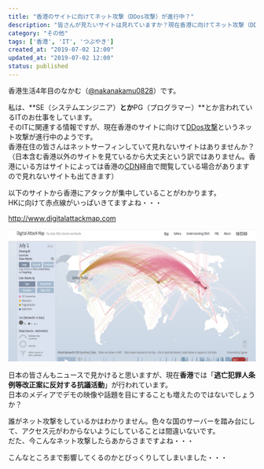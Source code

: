 ```yaml
---
title: "香港のサイトに向けてネット攻撃（DDos攻撃）が進行中？"
description: "皆さんが見たいサイトは見れていますか？現在香港に向けてネット攻撃（DDos攻撃）が進行中です。"
category: "その他"
tags: ['香港', 'IT', 'つぶやき']
created_at: "2019-07-02 12:00"
updated_at: "2019-07-02 12:00"
status: published
---
```


香港生活4年目のなかむ（[@nakanakamu0828](https://twitter.com/nakanakamu0828)）です。  

私は、**SE（システムエンジニア）**とか**PG（プログラマー）**とか言われているITのお仕事をしています。  
そのITに関連する情報ですが、現在香港のサイトに向けて[DDos攻撃](https://boxil.jp/mag/a2503/)というネット攻撃が進行中のようです。  
香港在住の皆さんはネットサーフィンしていて見れないサイトはありませんか？  
（日本含む香港以外のサイトを見ているから大丈夫という訳ではありません。香港にいる方はサイトによっては香港の[CDN](https://www.idcf.jp/words/cdn.html)経由で閲覧している場合がありますので見れないサイトも出てきます）

以下のサイトから香港にアタックが集中していることがわかります。  
HKに向けて赤点線がいっぱいきてますよね・・・  

http://www.digitalattackmap.com

![香港 - DDos攻撃](../../../../../images/uploads/2019/07/02/ddos/picture-1.png)


日本の皆さんもニュースで見かけると思いますが、現在**香港**では「**逃亡犯罪人条例等改正案に反対する抗議活動**」が行われています。  
日本のメディアでデモの映像や話題を目にすることも増えたのではないでしょうか？

誰がネット攻撃をしているかはわかりません。色々な国のサーバーを踏み台にして、アクセス元がわからないようにしていることは間違いないです。  
だた、今こんなネット攻撃したらあからさまですよね・・・

こんなところまで影響してくるのかとびっくりしてしまいました・・・
